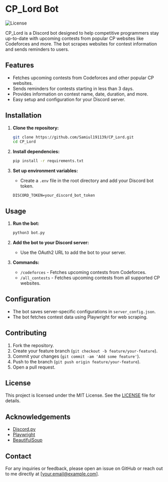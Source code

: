 # CP_Lord Bot

![License](https://img.shields.io/badge/license-MIT-blue.svg)

CP_Lord is a Discord bot designed to help competitive programmers stay up-to-date with upcoming contests from popular CP websites like Codeforces and more. The bot scrapes websites for contest information and sends reminders to users.

## Features

- Fetches upcoming contests from Codeforces and other popular CP websites.
- Sends reminders for contests starting in less than 3 days.
- Provides information on contest name, date, duration, and more.
- Easy setup and configuration for your Discord server.

## Installation

1. **Clone the repository:**
    ```sh
    git clone https://github.com/Samiul191139/CP_Lord.git
    cd CP_Lord
    ```

2. **Install dependencies:**
    ```sh
    pip install -r requirements.txt
    ```

3. **Set up environment variables:**
    - Create a `.env` file in the root directory and add your Discord bot token.
    ```env
    DISCORD_TOKEN=your_discord_bot_token
    ```

## Usage

1. **Run the bot:**
    ```sh
    python3 bot.py
    ```

2. **Add the bot to your Discord server:**
    - Use the OAuth2 URL to add the bot to your server.

3. **Commands:**
    - `/codeforces` - Fetches upcoming contests from Codeforces.
    - `/all_contests` - Fetches upcoming contests from all supported CP websites.

## Configuration

- The bot saves server-specific configurations in `server_config.json`.
- The bot fetches contest data using Playwright for web scraping.

## Contributing

1. Fork the repository.
2. Create your feature branch (`git checkout -b feature/your-feature`).
3. Commit your changes (`git commit -am 'Add some feature'`).
4. Push to the branch (`git push origin feature/your-feature`).
5. Open a pull request.

## License

This project is licensed under the MIT License. See the [LICENSE](LICENSE) file for details.

## Acknowledgements

- [Discord.py](https://discordpy.readthedocs.io/en/stable/)
- [Playwright](https://playwright.dev/python/docs/intro)
- [BeautifulSoup](https://www.crummy.com/software/BeautifulSoup/bs4/doc/)

## Contact

For any inquiries or feedback, please open an issue on GitHub or reach out to me directly at [your.email@example.com].


